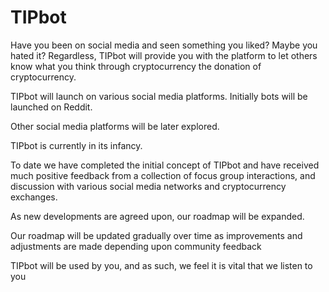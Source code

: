 # TIPbot

Have you been on social media and seen something you liked? Maybe you hated it? Regardless, TIPbot will provide you with the platform to let others know what you think through cryptocurrency the donation of cryptocurrency.

TIPbot will launch on various social media platforms. Initially bots will be launched on Reddit.

Other social media platforms will be later explored.

TIPbot is currently in its infancy.

To date we have completed the initial concept of TIPbot and have received much positive feedback from a collection of focus group interactions, and discussion with various social media networks and cryptocurrency exchanges.

As new developments are agreed upon, our roadmap will be expanded.

Our roadmap will be updated gradually over time as improvements and adjustments are made depending upon community feedback

TIPbot will be used by you, and as such, we feel it is vital that we listen to you
